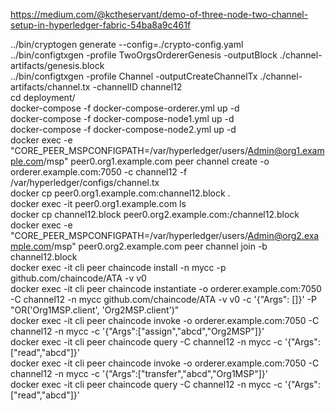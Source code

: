 https://medium.com/@kctheservant/demo-of-three-node-two-channel-setup-in-hyperledger-fabric-54ba8a9c461f

 ../bin/cryptogen generate --config=./crypto-config.yaml <br />
 ../bin/configtxgen -profile TwoOrgsOrdererGenesis -outputBlock ./channel-artifacts/genesis.block <br />
 ../bin/configtxgen -profile Channel -outputCreateChannelTx ./channel-artifacts/channel.tx -channelID channel12 <br />
 cd deployment/  <br />
 docker-compose -f docker-compose-orderer.yml up -d <br />
 docker-compose -f docker-compose-node1.yml up -d <br />
 docker-compose -f docker-compose-node2.yml up -d <br />
 docker exec -e "CORE_PEER_MSPCONFIGPATH=/var/hyperledger/users/Admin@org1.example.com/msp" peer0.org1.example.com peer channel create -o orderer.example.com:7050 -c channel12 -f /var/hyperledger/configs/channel.tx <br />
 docker cp peer0.org1.example.com:channel12.block . <br />
 docker exec -it peer0.org1.example.com ls <br />
 docker cp channel12.block peer0.org2.example.com:/channel12.block <br />
 docker exec -e "CORE_PEER_MSPCONFIGPATH=/var/hyperledger/users/Admin@org2.example.com/msp" peer0.org2.example.com peer channel join -b channel12.block <br />
 docker exec -it cli peer chaincode install -n mycc -p github.com/chaincode/ATA -v v0 <br />
 docker exec -it cli peer chaincode instantiate -o orderer.example.com:7050 -C channel12 -n mycc github.com/chaincode/ATA -v v0 -c 
'{"Args": []}' -P "OR('Org1MSP.client', 'Org2MSP.client')" <br />
 docker exec -it cli peer chaincode invoke -o orderer.example.com:7050 -C channel12 -n mycc -c '{"Args":["assign","abcd","Org2MSP"]}' <br />
 docker exec -it cli peer chaincode query -C channel12 -n mycc -c '{"Args":["read","abcd"]}' <br />
  docker exec -it cli peer chaincode invoke -o orderer.example.com:7050 -C channel12 -n mycc -c '{"Args":["transfer","abcd","Org1MSP"]}' <br />
  docker exec -it cli peer chaincode query -C channel12 -n mycc -c '{"Args":["read","abcd"]}' <br />
